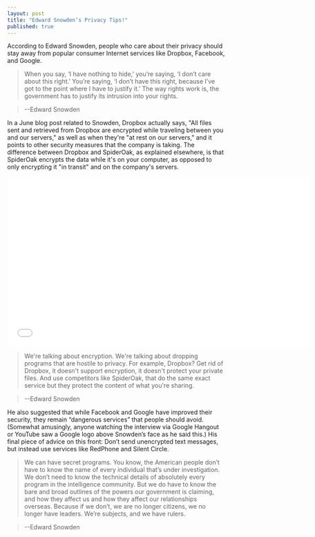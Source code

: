 ```yaml
---
layout: post
title: "Edward Snowden’s Privacy Tips!"
published: true
---
```


According to Edward Snowden, people who care about their privacy should stay away from popular consumer Internet services like Dropbox, Facebook, and Google.
 
 
> When you say, ‘I have nothing to hide,’ you’re saying, ‘I don’t care about this right.’ You’re saying, ‘I don’t have this right, because I’ve got to the point where I have to justify it.’ The way rights work is, the government has to justify its intrusion into your rights.

>--Edward Snowden
 
 
 
 In a June blog post related to Snowden, Dropbox actually says, "All files sent and retrieved from Dropbox are encrypted while traveling between you and our servers," as well as when they're "at rest on our servers," and it points to other security measures that the company is taking. The difference between Dropbox and SpiderOak, as explained elsewhere, is that SpiderOak encrypts the data while it's on your computer, as opposed to only encrypting it "in transit" and on the company's servers.

<iframe width="699" height="393" src="//www.youtube.com/embed/fidq3jow8bc" frameborder="0" allowfullscreen></iframe>


> We're talking about encryption. We're talking about dropping programs that are hostile to privacy. For example, Dropbox? Get rid of Dropbox, it doesn't support encryption, it doesn't protect your private files. And use competitors like SpiderOak, that do the same exact service but they protect the content of what you're sharing.

>--Edward Snowden

He also suggested that while Facebook and Google have improved their security, they remain “dangerous services” that people should avoid. (Somewhat amusingly, anyone watching the interview via Google Hangout or YouTube saw a Google logo above Snowden’s face as he said this.) His final piece of advice on this front: Don’t send unencrypted text messages, but instead use services like RedPhone and Silent Circle.



> We can have secret programs. You know, the American people don’t have to know the name of every individual that’s under investigation. We don’t need to know the technical details of absolutely every program in the intelligence community. But we do have to know the bare and broad outlines of the powers our government is claiming, and how they affect us and how they affect our relationships overseas. Because if we don’t, we are no longer citizens, we no longer have leaders. We’re subjects, and we have rulers.

>--Edward Snowden